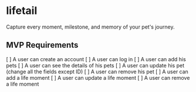 # lifetail

Capture every moment, milestone, and memory of your pet's journey.

## MVP Requirements

[ ] A user can create an account
[ ] A user can log in
[ ] A user can add his pets
[ ] A user can see the details of his pets
[ ] A user can update his pet (change all the fields except ID)
[ ] A user can remove his pet
[ ] A user can add a life moment
[ ] A user can update a life moment
[ ] A user can remove a life moment